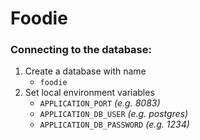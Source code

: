 # Foodie


### Connecting to the database: 
1. Create a database with name
   - `foodie`
2. Set local environment variables
   - `APPLICATION_PORT` _(e.g. 8083)_
   - `APPLICATION_DB_USER` _(e.g. postgres)_
   - `APPLICATION_DB_PASSWORD` _(e.g. 1234)_
